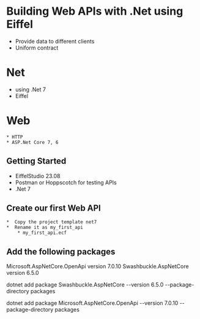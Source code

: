 # Building Web APIs with .Net using Eiffel

* Provide data to different clients
* Uniform contract

# Net 
* using .Net 7
* Eiffel

# Web
    * HTTP 
    * ASP.Net Core 7, 6

## Getting Started

* EiffelStudio 23.08 
* Postman or Hoppscotch for testing APIs
* .Net 7

## Create our first Web API 
    *  Copy the project template net7
    *  Rename it as my_first_api 
        * my_first_api.ecf
        
##  Add the following packages

Microsoft.AspNetCore.OpenApi  version 7.0.10
Swashbuckle.AspNetCore        version 6.5.0 


dotnet add package Swashbuckle.AspNetCore --version 6.5.0 --package-directory packages

dotnet add package Microsoft.AspNetCore.OpenApi --version 7.0.10 --package-directory packages